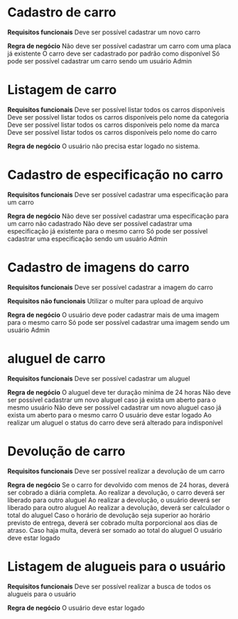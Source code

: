 # Cadastro de carro

**Requisitos funcionais**
Deve ser possível cadastrar um novo carro

**Regra de negócio**
Não deve ser possível cadastrar um carro com uma placa já existente
O carro deve ser cadastrado por padrão como disponível
Só pode ser possível cadastrar um carro sendo um usuário Admin

# Listagem de carro

**Requisitos funcionais**
Deve ser possível listar todos os carros disponíveis
Deve ser possível listar todos os carros disponíveis pelo nome da categoria
Deve ser possível listar todos os carros disponíveis pelo nome da marca
Deve ser possível listar todos os carros disponíveis pelo nome do carro

**Regra de negócio**
O usuário não precisa estar logado no sistema.

# Cadastro de especificação no carro

**Requisitos funcionais**
Deve ser possível cadastrar uma especificação para um carro

**Regra de negócio**
Não deve ser possível cadastrar uma especificação para um carro não cadastrado
Não deve ser possível cadastrar uma especificação já existente para o mesmo carro
Só pode ser possível cadastrar uma especificação sendo um usuário Admin

# Cadastro de imagens do carro

**Requisitos funcionais**
Deve ser possível cadastrar a imagem do carro

**Requisitos não funcionais**
Utilizar o multer para upload de arquivo

**Regra de negócio**
O usuário deve poder cadastrar mais de uma imagem para o mesmo carro
Só pode ser possível cadastrar uma imagem sendo um usuário Admin

# aluguel de carro

**Requisitos funcionais**
Deve ser possível cadastrar um aluguel

**Regra de negócio**
O aluguel deve ter duração miníma de 24 horas
Não deve ser possível cadastrar um novo aluguel caso já exista um aberto para o mesmo usuário
Não deve ser possível cadastrar um novo aluguel caso já exista um aberto para o mesmo carro
O usuário deve estar logado
Ao realizar um aluguel o status do carro deve será alterado para indisponível

# Devolução de carro

**Requisitos funcionais**
Deve ser possível realizar a devolução de um carro

**Regra de negócio**
Se o carro for devolvido com menos de 24 horas, deverá ser cobrado a diária completa.
Ao realizar a devolução, o carro deverá ser liberado para outro aluguel
Ao realizar a devolução, o usuário deverá ser liberado para outro aluguel
Ao realizar a devolução, deverá ser calculador o total do aluguel
Caso o horário de devolução seja superior ao horário previsto de entrega, deverá ser cobrado multa porporcional aos dias de atraso.
Caso haja multa, deverá ser somado ao total do aluguel
O usuário deve estar logado

# Listagem de alugueis para o usuário

**Requisitos funcionais**
Deve ser possível realizar a busca de todos os alugueis para o usuário

**Regra de negócio**
O usuário deve estar logado
